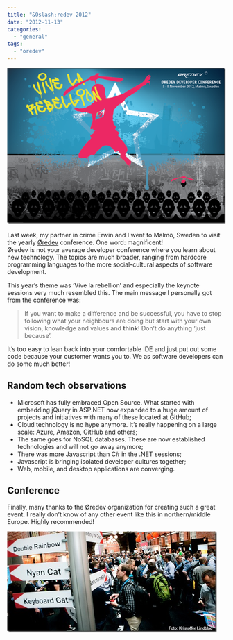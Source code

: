 ```yaml
---
title: "&Oslash;redev 2012"
date: "2012-11-13"
categories: 
  - "general"
tags: 
  - "oredev"
---
```


  
[![oredev](./images/oredev.png "oredev")](http://oredev.org/2012)

Last week, my partner in crime Erwin and I went to Malmö, Sweden to visit the yearly [Øredev](http://oredev.org) conference. One word: magnificent!  
Øredev is not your average developer conference where you learn about new technology. The topics are much broader, ranging from hardcore programming languages to the more social-cultural aspects of software development.

This year’s theme was ‘Vive la rebellion’ and especially the keynote sessions very much resembled this. The main message I personally got from the conference was:

> If you want to make a difference and be successful, you have to stop following what your neighbours are doing but start with your own vision, knowledge and values and **think**! Don’t do anything ‘just because’.

It’s too easy to lean back into your comfortable IDE and just put out some code because your customer wants you to. We as software developers can do some much better!

## Random tech observations

- Microsoft has fully embraced Open Source. What started with embedding jQuery in ASP.NET now expanded to a huge amount of projects and initiatives with many of these located at GitHub;
- Cloud technology is no hype anymore. It’s really happening on a large scale: Azure, Amazon, GitHub and others;
- The same goes for NoSQL databases. These are now established technologies and will not go away anymore;
- There was more Javascript than C# in the .NET sessions;
- Javascript is bringing isolated developer cultures together;
- Web, mobile, and desktop applications are converging.

## Conference

Finally, many thanks to the Øredev organization for creating such a great event. I really don’t know of any other event like this in northern/middle Europe. Highly recommended!

![1931818533](./images/1931818533_thumb.jpg "1931818533")
